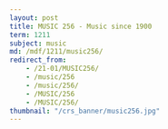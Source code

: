 ```yaml
---
layout: post
title: MUSIC 256 - Music since 1900
term: 1211
subject: music
md: /mdf/1211/music256/
redirect_from:
    - /21-01/MUSIC256/
    - /music/256
    - /music/256/
    - /MUSIC/256
    - /MUSIC/256/
thumbnail: "/crs_banner/music256.jpg"
---
```

